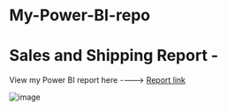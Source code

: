 # My-Power-BI-repo


# Sales and Shipping Report - 
View my Power BI report here ----> [Report link](https://app.powerbi.com/view?r=eyJrIjoiMTdkYzgyOWUtNmY0OS00NGZhLWI0MzAtOTEwZGI3ZmRjNDhlIiwidCI6ImQ0MWZkYWIxLTdlMTUtNGNmZC1iNWZhLTcyMDBlNTRkZWI2YiJ9)

![image](https://github.com/user-attachments/assets/00d729ce-965c-42fd-b4fd-2122649af9d2)

